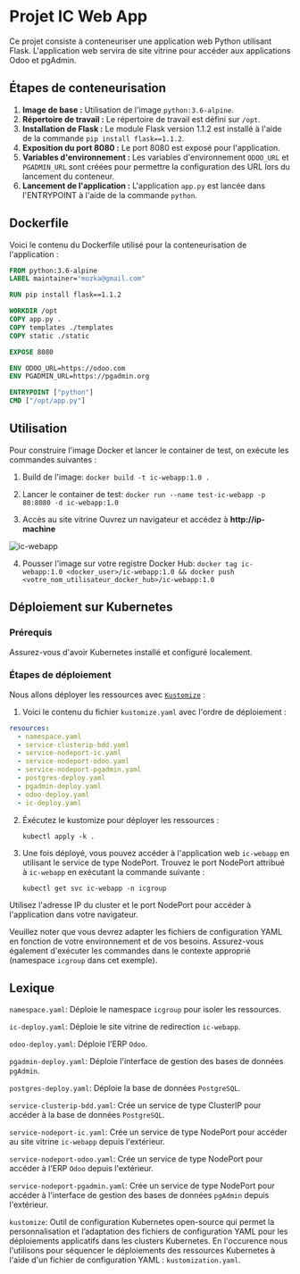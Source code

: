 # Projet IC Web App

Ce projet consiste à conteneuriser une application web Python utilisant Flask. L'application web servira de site vitrine pour accéder aux applications Odoo et pgAdmin.

## Étapes de conteneurisation

1. **Image de base :** Utilisation de l'image `python:3.6-alpine`.
2. **Répertoire de travail :** Le répertoire de travail est défini sur `/opt`.
3. **Installation de Flask :** Le module Flask version 1.1.2 est installé à l'aide de la commande `pip install flask==1.1.2`.
4. **Exposition du port 8080 :** Le port 8080 est exposé pour l'application.
5. **Variables d'environnement :** Les variables d'environnement `ODOO_URL` et `PGADMIN_URL` sont créées pour permettre la configuration des URL lors du lancement du conteneur.
6. **Lancement de l'application :** L'application `app.py` est lancée dans l'ENTRYPOINT à l'aide de la commande `python`.

## Dockerfile

Voici le contenu du Dockerfile utilisé pour la conteneurisation de l'application :

```Dockerfile
FROM python:3.6-alpine
LABEL maintainer="mozka@gmail.com"

RUN pip install flask==1.1.2

WORKDIR /opt
COPY app.py .
COPY templates ./templates
COPY static ./static

EXPOSE 8080

ENV ODOO_URL=https://odoo.com
ENV PGADMIN_URL=https://pgadmin.org

ENTRYPOINT ["python"]
CMD ["/opt/app.py"]
```

## Utilisation

Pour construire l'image Docker et lancer le container de test, on exécute les commandes suivantes :

1. Build de l'image:
`docker build -t ic-webapp:1.0 .`

2. Lancer le container de test:
`docker run --name test-ic-webapp -p 80:8080 -d ic-webapp:1.0`

3. Accès au site vitrine
Ouvrez un navigateur et accédez à **http://ip-machine**

![ic-webapp](https://github.com/MozkaGit/devops-bootcamp-final/assets/43102748/2b5d3b92-b813-4e87-9458-7c5b0e7a0a29)

4. Pousser l'image sur votre registre Docker Hub: `docker tag ic-webapp:1.0 <docker_user>/ic-webapp:1.0 && docker push <votre_nom_utilisateur_docker_hub>/ic-webapp:1.0`

## Déploiement sur Kubernetes

### Prérequis
Assurez-vous d'avoir Kubernetes installé et configuré localement.

### Étapes de déploiement

Nous allons déployer les ressources avec [`Kustomize`](https://kustomize.io/) :

1. Voici le contenu du fichier `kustomize.yaml` avec l'ordre de déploiement :

```yaml
resources:
  - namespace.yaml
  - service-clusterip-bdd.yaml
  - service-nodeport-ic.yaml
  - service-nodeport-odoo.yaml
  - service-nodeport-pgadmin.yaml
  - postgres-deploy.yaml
  - pgadmin-deploy.yaml
  - odoo-deploy.yaml
  - ic-deploy.yaml
```

2. Éxécutez le kustomize pour déployer les ressources :

    `kubectl apply -k .`

3. Une fois déployé, vous pouvez accéder à l'application web `ic-webapp` en utilisant le service de type NodePort. Trouvez le port NodePort attribué à `ic-webapp` en exécutant la commande suivante :

    `kubectl get svc ic-webapp -n icgroup`


Utilisez l'adresse IP du cluster et le port NodePort pour accéder à l'application dans votre navigateur.

Veuillez noter que vous devrez adapter les fichiers de configuration YAML en fonction de votre environnement et de vos besoins. Assurez-vous également d'exécuter les commandes dans le contexte approprié (namespace `icgroup` dans cet exemple).


## Lexique

`namespace.yaml`: Déploie le namespace `icgroup` pour isoler les ressources.

`ic-deploy.yaml`: Déploie le site vitrine de redirection `ic-webapp`.

`odoo-deploy.yaml`: Déploie l'ERP `Odoo`.

`pgadmin-deploy.yaml`: Déploie l'interface de gestion des bases de données `pgAdmin`.

`postgres-deploy.yaml`: Déploie la base de données `PostgreSQL`.

`service-clusterip-bdd.yaml`: Crée un service de type ClusterIP pour accéder à la base de données `PostgreSQL`.

`service-nodeport-ic.yaml`: Crée un service de type NodePort pour accéder au site vitrine `ic-webapp` depuis l'extérieur.

`service-nodeport-odoo.yaml`: Crée un service de type NodePort pour accéder à l'ERP `Odoo` depuis l'extérieur.

`service-nodeport-pgadmin.yaml`: Crée un service de type NodePort pour accéder à l'interface de gestion des bases de données `pgAdmin` depuis l'extérieur.

`kustomize`: Outil de configuration Kubernetes open-source qui permet la personnalisation et l’adaptation des fichiers de configuration YAML pour les déploiements applicatifs dans les clusters Kubernetes. En l'occurence nous l'utilisons pour séquencer le déploiements des ressources Kubernetes à l'aide d'un fichier de configuration YAML : `kustomization.yaml`.
